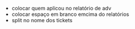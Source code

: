 - colocar quem aplicou no relatório de adv
- colocar espaço em branco emcima do relatórios
- split no nome dos tickets 